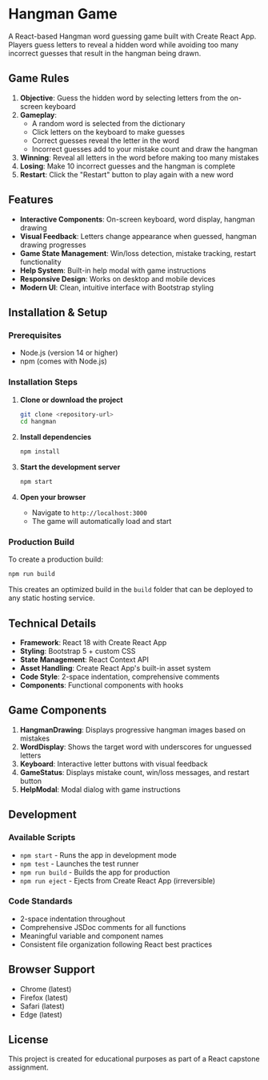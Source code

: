 # Hangman Game

A React-based Hangman word guessing game built with Create React App. Players guess letters to reveal a hidden word while avoiding too many incorrect guesses that result in the hangman being drawn.

## Game Rules

1. **Objective**: Guess the hidden word by selecting letters from the on-screen keyboard
2. **Gameplay**: 
   - A random word is selected from the dictionary
   - Click letters on the keyboard to make guesses
   - Correct guesses reveal the letter in the word
   - Incorrect guesses add to your mistake count and draw the hangman
3. **Winning**: Reveal all letters in the word before making too many mistakes
4. **Losing**: Make 10 incorrect guesses and the hangman is complete
5. **Restart**: Click the "Restart" button to play again with a new word

## Features

- **Interactive Components**: On-screen keyboard, word display, hangman drawing
- **Visual Feedback**: Letters change appearance when guessed, hangman drawing progresses
- **Game State Management**: Win/loss detection, mistake tracking, restart functionality
- **Help System**: Built-in help modal with game instructions
- **Responsive Design**: Works on desktop and mobile devices
- **Modern UI**: Clean, intuitive interface with Bootstrap styling

## Installation & Setup

### Prerequisites
- Node.js (version 14 or higher)
- npm (comes with Node.js)

### Installation Steps

1. **Clone or download the project**
   ```bash
   git clone <repository-url>
   cd hangman
   ```

2. **Install dependencies**
   ```bash
   npm install
   ```

3. **Start the development server**
   ```bash
   npm start
   ```

4. **Open your browser**
   - Navigate to `http://localhost:3000`
   - The game will automatically load and start

### Production Build

To create a production build:

```bash
npm run build
```

This creates an optimized build in the `build` folder that can be deployed to any static hosting service.


## Technical Details

- **Framework**: React 18 with Create React App
- **Styling**: Bootstrap 5 + custom CSS
- **State Management**: React Context API
- **Asset Handling**: Create React App's built-in asset system
- **Code Style**: 2-space indentation, comprehensive comments
- **Components**: Functional components with hooks

## Game Components

1. **HangmanDrawing**: Displays progressive hangman images based on mistakes
2. **WordDisplay**: Shows the target word with underscores for unguessed letters
3. **Keyboard**: Interactive letter buttons with visual feedback
4. **GameStatus**: Displays mistake count, win/loss messages, and restart button
5. **HelpModal**: Modal dialog with game instructions

## Development

### Available Scripts

- `npm start` - Runs the app in development mode
- `npm test` - Launches the test runner
- `npm run build` - Builds the app for production
- `npm run eject` - Ejects from Create React App (irreversible)

### Code Standards

- 2-space indentation throughout
- Comprehensive JSDoc comments for all functions
- Meaningful variable and component names
- Consistent file organization following React best practices

## Browser Support

- Chrome (latest)
- Firefox (latest)
- Safari (latest)
- Edge (latest)

## License

This project is created for educational purposes as part of a React capstone assignment.